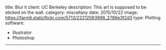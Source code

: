 title: Blur it
client: UC Berkeley
description: This art is supposed to be sticked on the wall.
category: miscellany
date: 2015/10/22
image: https://farm6.staticflickr.com/5713/22212083998_2786e3f2d3
type: Plotting
software:
- Illustrator
- Photoshop
---